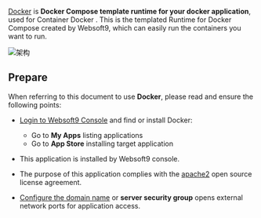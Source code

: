 [Docker](https://www.docker.com/) is **Docker Compose template runtime for your docker application**, used for Container Docker . This is the templated Runtime for Docker Compose created by Websoft9, which can easily run the containers you want to run.


![架构](https://libs.websoft9.com/Websoft9/DocsPicture/zh/runtime/runtime-web-websoft9.png)


## Prepare

When referring to this document to use **Docker**, please read and ensure the following points:

- [Login to Websoft9 Console](./login-console) and find or install Docker:
  - Go to **My Apps** listing applications 
  - Go to **App Store** installing target application

- This application is installed by Websoft9 console.


- The purpose of this application complies with the [apache2](https://opensource.org/licenses/Apache-2.0) open source license agreement.


- [Configure the domain name](./domain-set) or **server security group** opens external network ports for application access.